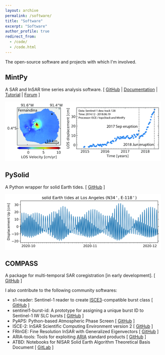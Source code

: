 ```yaml
---
layout: archive
permalink: /software/
title: "Software"
excerpt: "Software"
author_profile: true
redirect_from: 
  - /code/
  - /code.html
---
```


The open-source software and projects with which I'm involved.

## MintPy

A SAR and InSAR time series analysis software. [ [GitHub](https://github.com/insarlab/MintPy) \| [Documentation](https://mintpy.readthedocs.io/) \| [Tutorial](https://github.com/insarlab/MintPy-tutorial) \| [Forum](https://groups.google.com/g/mintpy) ]

<img width='700' src='/images/FernandinaSenDT128.jpeg'>


## PySolid

A Python wrapper for solid Earth tides. [ [GitHub](https://github.com/insarlab/PySolid) ]

<img width='700' src='/images/SET_LA.png'>

## COMPASS

A package for multi-temporal SAR coregistration [in early development]. [ [GitHub](https://github.com/opera-adt/COMPASS) ]

I also contribute to the following community softwares:

+ s1-reader: Sentinel-1 reader to create [ISCE3](https://github.com/isce-framework/isce3)-compatible burst class [ [GitHub](https://github.com/opera-adt/s1-reader) ]
+ sentinel1-burst-id: A prototype for assigning a unique burst ID to Sentinel-1 IW SLC bursts [ [GitHub](https://github.com/opera-adt/sentinel1-burst-id) ]
+ PyAPS: Python-based Atmospheric Phase Screen [ [GitHub](https://github.com/insarlab/PyAPS) ]
+ ISCE-2: InSAR Scientific Computing Environment version 2 [ [GitHub](https://github.com/isce-framework/isce2) ]
+ FRInGE: Fine Resolution InSAR with Generalized Eigenvectors [ [GitHub](https://github.com/isce-framework/fringe) ]
+ ARIA-tools: Tools for exploiting [ARIA](https://aria.jpl.nasa.gov/) standard products [ [GitHub](https://github.com/aria-tools/ARIA-tools) ]
+ ATBD: Notebooks for NISAR Solid Earth Algorithm Theoretical Basis Document [ [GitLab](https://gitlab.com/nisar-science-algorithms/solid-earth/ATBD) ]
